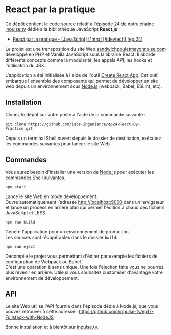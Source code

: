 # React par la pratique

Ce dépôt contient le code source relatif à l'épisode 24 de notre chaîne [inpulse.tv](https://www.inpulse.tv) dédié à la bibliothèque JavaScript **React.js** :

- [React par la pratique  - [JavaScript]  [1ntro]  [#devtech]  [ep.24]](https://youtu.be/ClztBAyhZs4)

Le projet est une transposition du site Web [sandwichpouletmayonnaise.com](https://sandwichpouletmayonnaise.com) développé en PHP et Vanilla JavaScript sous la librairie React. Il aborde différents concepts comme la modularité, les appels API, les hooks et l'utilisation du JSX.

L'application a été initialisée à l'aide de l'outil [Create React App](https://github.com/facebook/create-react-app). Cet outil embarque l'ensemble des composants qui permet de développer un site web depuis un environnement sous [Node.js](https://nodejs.org) (webpack, Babel, ESLint, etc).

## Installation

Clonez le dépôt sur votre poste à l'aide de la commande suivante :

```shell
git clone https://github.com/labs-ingeniance/ep24-React-By-Practice.git
```

Depuis un terminal Shell ouvert depuis le dossier de destination, exécutez les commandes suivantes pour lancer le site Web.

## Commandes

Vous aurez besoin d'installer une version de [Node.js](https://nodejs.org) pour exécuter les commandes Shell suivantes.

```shell
npm start
```

Lance le site Web en mode développement.\
Ouvre automatiquement l'adresse [http://localhost:9000](http://localhost:9000) dans un navigateur et lance un process en arrière plan qui permet l'édition à chaud des fichiers JavaScript et LESS.

```shell
npm run build
```

Génère l'application pour un environnement de production.\
Les sources sont récupérables dans le dossier `build`.

```shell
npm run eject
```

Décompile le projet vous permettant d'éditer par exemple les fichiers de configuration de Webpack ou Babel.\
C'est une opération à sens unique. Une fois l'éjection faite vous ne pourrez plus revenir en arrière. Utile si vous souhaitez customiser d'avantage votre environnement de développement.

## API

Le site Web utilise l'API fournie dans l'épisode dédié à Node.js, que vous pouvez retrouver à cette adresse :
https://github.com/inpulse-tv/ep17-Fullstack-with-NodeJS

Bonne installation et à bientôt sur [inpulse.tv](https://inpulse.tv).

